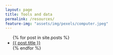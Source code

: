 ```yaml
---
layout: page
title: Tools and data
permalink: /resources/
feature-img: "assets/img/pexels/computer.jpeg"
---
```

<ul>
  {% for post in site.posts %}
    <li>
      <a href="{{ post.url }}">{{ post.title }}</a>
    </li>
  {% endfor %}
</ul>
